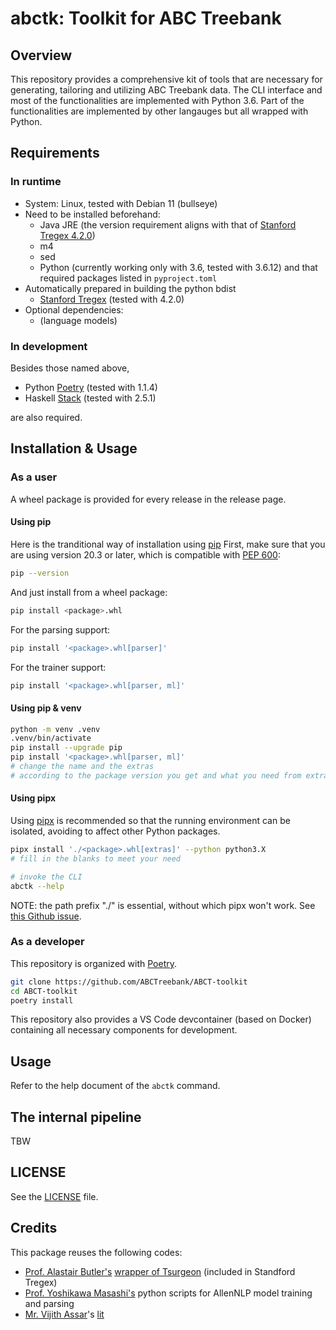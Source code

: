 # abctk: Toolkit for ABC Treebank
## Overview
This repository provides a comprehensive kit of tools 
    that are necessary for generating, tailoring and utilizing ABC Treebank data.
The CLI interface and most of the functionalities are implemented with Python 3.6.
Part of the functionalities are implemented by other langauges but all wrapped with Python.

## Requirements
### In runtime
- System: Linux, tested with Debian 11 (bullseye)
- Need to be installed beforehand:
    - Java JRE (the version requirement aligns with that of [Stanford Tregex 4.2.0](https://nlp.stanford.edu/software/tregex.shtml))
    - m4
    - sed
    - Python (currently working only with 3.6, tested with 3.6.12) and that required packages listed in `pyproject.toml`
- Automatically prepared in building the python bdist
    - [Stanford Tregex](https://nlp.stanford.edu/software/tregex.shtml) (tested with 4.2.0)
- Optional dependencies:
    - (language models)

### In development
Besides those named above,

- Python [Poetry](https://python-poetry.org/) (tested with 1.1.4)
- Haskell [Stack](https://docs.haskellstack.org/) (tested with 2.5.1)

are also required.

## Installation & Usage
### As a user
A wheel package is provided for every release in the release page.

#### Using pip
Here is the tranditional way of installation using [pip](https://pip.pypa.io)
First, make sure that you are using version 20.3 or later, which is compatible with [PEP 600](https://www.python.org/dev/peps/pep-0600/):
```sh
pip --version
```

And just install from a wheel package:
```sh
pip install <package>.whl
```

For the parsing support:
```sh 
pip install '<package>.whl[parser]'
```

For the trainer support:
```sh 
pip install '<package>.whl[parser, ml]'
```
#### Using pip & venv
```sh
python -m venv .venv
.venv/bin/activate
pip install --upgrade pip
pip install '<package>.whl[parser, ml]'
# change the name and the extras 
# according to the package version you get and what you need from extras
```

#### Using pipx
Using [pipx](https://pipxproject.github.io/pipx/) is recommended 
    so that the running environment can be isolated,
    avoiding to affect other Python packages.

```sh 
pipx install './<package>.whl[extras]' --python python3.X
# fill in the blanks to meet your need

# invoke the CLI
abctk --help
```
NOTE: the path prefix "./" is essential, without which pipx won't work.
See [this Github issue](https://github.com/pipxproject/pipx/issues/641#issuecomment-789168582).

### As a developer
This repository is organized with [Poetry](https://python-poetry.org/).

```sh
git clone https://github.com/ABCTreebank/ABCT-toolkit
cd ABCT-toolkit
poetry install
```

This repository also provides a VS Code devcontainer (based on Docker)
    containing all necessary components for development.

## Usage
Refer to the help document of the `abctk` command.

## The internal pipeline
TBW

## LICENSE
See the [LICENSE](./LICENSE) file.

## Credits
This package reuses the following codes:
- [Prof. Alastair Butler's](http://www.compling.jp/ajb129/index.html#) 
    [wrapper of Tsurgeon](http://npcmj.ninjal.ac.jp/interfaces/tsurgeon_script) 
    (included in Standford Tregex)
- [Prof. Yoshikawa Masashi's](https://masashi-y.github.io/) python scripts for AllenNLP model training and parsing
- [Mr. Vijith Assar](https://www.vijithassar.com/)'s [lit](https://github.com/vijithassar/lit)
